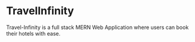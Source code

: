 # TravelInfinity
Travel-Infinity is a full stack MERN Web Application where users can book their hotels with ease.
